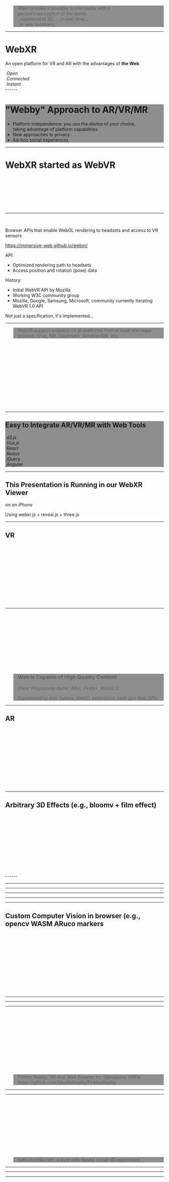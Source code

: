 <!-- .slide: data-background-video="resources/videos/shadow-movie4-406p.m4v" -->

<br>
<br>
<br>
<br>
<br>
<br>
<br>
<br>
<br>
<br>
<br>
<blockquote style="background: rgba(32, 32, 32, 0.5);">
    Want to make it possible to mix media with a <br>
    person's perception of the world<br>
    <span class="green">_registered in 3D_</span>
    <span class="green">, _in real-time_</span>,<br>
    <span>_in web browsers_</span>
</blockquote>


------
<!-- .slide: data-background="resources/textures/background-radial.jpeg" -->

# WebXR 

An open platform for VR and AR with the advantages of **the Web**

<div class="captioned-image-row">
  <div>
    <img class="plain" data-src="media/img/web-is-open.png">
    <i>Open</i>
  </div>
  <div>
    <img class="plain" data-src="media/img/web-is-connected.png">
    <i>Connected</i>
  </div>
  <div>
    <img class="plain" data-src="media/img/web-is-instant.png">
    <i>Instant</i>
  </div>
</div>
------

<!-- .slide: data-background="resources/textures/home-HoloLens-crop.jpg" -->

<div style="background: rgba(32, 32, 32, 0.5);">

<h1>"Webby" Approach to AR/VR/MR</h1>

<ul>
<li> Platform independence: you use the device of your choice,<br>taking advantage of platform capabilities</li>
<li> New approaches to privacy</li>
<li> Ad-hoc social experiences</li>
</ul>
</div>

------
<!-- .slide: data-background="resources/textures/background-radial.jpeg" -->

# WebXR started as WebVR

<div class="image-row">
  <div><img class="plain" data-src="media/img/google-cardboard.png"></div>
  <div><img class="plain" data-src="media/img/google-daydream.png"></div>
  <div><img class="plain" data-src="media/img/samsung-gearvr.png"></div>
</div>

<div class="image-row">
  <div><img class="plain" data-src="media/img/oculus-rift.png"></div>
  <div><img class="plain" data-src="media/img/playstation-vr.png"></div>
  <div><img class="plain" data-src="media/img/htc-vive.png"></div>
</div>


------

<!-- .slide: data-background="resources/textures/background-radial.jpeg" -->

<img class="plain" class="stretch" data-src="media/img/webvr.png">

Browser APIs that enable WebGL rendering to headsets and access to VR
sensors

https://immersive-web.github.io/webvr/

<!-- NOTES -->
API:
- Optimized rendering path to headsets
- Access position and rotation (pose) data

History:
- Initial WebVR API by Mozilla
- Working W3C community group
- Mozilla, Google, Samsung, Microsoft, community currently iterating WebVR 1.0 API

Not just a specification, it's implemented...


------
<!-- .slide: data-background="resources/textures/caniuse.png" data-background-size="contain" data-background-repeat="no-repeat" -->
<blockquote style="background: rgba(32, 32, 32, 0.5);">
WebVR support available on all platforms from at least one major browser (Vive, Rift, Daydream, WindowsMR, etc)
</blockquote>

<br>
<br>
<br>
<br>
<br>
<br>

<br>
<br>
<br>
<br>
<br>
<br>

------

<!-- .slide: data-background="media/img/aframe.jpg" -->
<div style="background: rgba(32, 32, 32, 0.5);">
    <h2>Easy to Integrate AR/VR/MR
     with Web Tools</h1>

  <div class="captioned-image-row">
    <div>
      <img class="plain" data-src="media/img/d3.png">
      <i>d3.js</i>
    </div>
    <div>
      <img class="plain" data-src="media/img/vue.png">
      <i>Vue.js</i>
    </div>
    <div>
      <img class="plain" data-src="media/img/react.png">
      <i>React</i>
    </div>
    <div>
      <img class="plain" data-src="media/img/redux.png">
      <i>Redux</i>
    </div>
    <div>
      <img class="plain" data-src="media/img/jquery.png">
      <i>jQuery</i>
    </div>
    <div>
      <img class="plain" data-src="media/img/angular.png">
      <i>Angular</i>
    </div>
  </div>
</div>

<!-- .slide: data-background="media/img/scene-collage.jpg" -->

------
<!-- .slide: data-state="xrslide vrslide" -->

## This Presentation is Running in our WebXR Viewer</h2>
<p><em>on an iPhone</em></p>
<p>Using webxr.js + reveal.js + three.js</p>


------
<!-- .slide: data-state="xrslide vrslide boombox" style="text-align: left; top: 0px;" -->

<h2>VR</h2>
<br>
<br>
<br>
<br>
<br>
<br>
<br>
<br>
<br>
<br>
<br>


------
<!-- .slide: data-background-video="resources/videos/playcanvas-scene-720p.mp4" -->
<br>
<br>
<br>
<br>
<br>
<br>
<br>
<br>
<br>
<br>
<blockquote style="background: rgba(32, 32, 32, 0.5);">
<h3>Web is Capable of High Quality Content</h3>
<em>(here: Playcanvas demo, iMac, Firefox, WebGL2)</em>
<p><em>Experimenting with Vulcan, WebGL extensions, next-gen Web GPU</em></p> 
</blockquote>

------

<!-- .slide: data-state="xrslide arslide boombox" style="text-align: left;" -->

<h2>AR</h2>
<br>
<br>
<br>
<br>
<br>
<br>
<br>
<br>
<br>
<br>
<br>

------
<!-- .slide: data-state="xrslide arslide 3deffects boombox" style="text-align: left;" -->

<h2>Arbitrary 3D Effects (e.g., bloomv + film effect)</h2>
<br>
<br>
<br>
<br>
<br>
<br>
<br>
<br>
<br>
<br>
<br>
------
<!-- .slide: data-background="resources/textures/webxr-landscape-1.png" data-background-size="contain" data-background-color="white" data-background-repeat="no-repeat" -->

------
<!-- .slide: data-background-video="resources/videos/native-sensing-xr.m4v" -->
------

<!-- .slide: data-background="resources/textures/webxr-landscape-2.png" data-background-size="contain" data-background-color="white"  data-background-repeat="no-repeat" -->
------

<!-- .slide: data-background="resources/textures/webxr-landscape-3.png" data-background-size="contain" data-background-color="white"  data-background-repeat="no-repeat" -->

------

<!-- .slide: data-background="resources/textures/webxr-landscape-4.png" data-background-size="contain" data-background-color="white"  data-background-repeat="no-repeat" -->


------
<!-- .slide: data-state="xrslide arslide 3deffects computerVision" style="text-align: left;" -->

<h2>Custom Computer Vision in browser (e.g., opencv WASM ARuco markers</h2>
<br>
<br>
<br>
<br>
<br>
<br>
<br>
<br>
<br>
<br>
<br>

------

<!-- .slide: data-background="resources/textures/webxr-landscape-5.png" data-background-size="contain" data-background-color="white"  data-background-repeat="no-repeat" -->

------

<!-- .slide: data-background="resources/textures/hubs-Design-Overview.png" -->

------
<!-- .slide: data-background-video="resources/videos/FirefoxRealityPreview.mp4" data-background-size="contain" data-background-repeat="no-repeat" -->

<br>
<br>
<br>
<br>
<br>
<br>
<br>
<br>
<br>
<br>
<br>
<blockquote style="background: rgba(32, 32, 32, 0.5);">
    Firefox Reality: XR-first Web Browser for Standalone HMDs<br>
    https://github.com/MozillaReality/FirefoxReality
</blockquote>


------

<!-- .slide: data-background="resources/textures/webxr-landscape-6.png" data-background-size="contain" data-background-color="white"  data-background-repeat="no-repeat" -->

------

<!-- .slide: data-background="resources/textures/Hubs-3-3.gif" -->

<br>
<br>
<br>
<br>
<br>
<br>
<br>
<br>
<br>
<br>
<blockquote style="background: rgba(32, 32, 32, 0.5);">
    hubs.mozilla.com, a pure web-based social XR experiment
</blockquote>

------
<!-- .slide: data-background-video="resources/videos/ar-vr-social-gods-eye.mp4" data-background-size="contain" data-background-repeat="no-repeat" -->

------

<!-- .slide: data-background="resources/textures/webxr-landscape-7.png" data-background-size="contain" data-background-color="white"  data-background-repeat="no-repeat" -->
------

<!-- .slide: data-background="resources/textures/Trevor-Display_Modes_and_Control_Types.png" data-background-size="contain" data-background-color="white"  data-background-repeat="no-repeat" -->

<br>
<br>
<br>
<br>
<br>
<br>
<br>
<br>
<br>
<br>
<blockquote style="background: rgba(32, 32, 32, 0.5);">
https://trevor.smith.name/publish/exformation/10080/
</blockquote>


------

<!-- .slide: data-background="resources/textures/background-radial.jpeg" -->

<img src="resources/textures/trevor-tweets-xr-probs-1.png" width="600">
<img src="resources/textures/trevor-tweets-xr-probs-2.png" width="600">

<em><a href="https://twitter.com/TrevorFSmith/status/1000805428773634049">https://twitter.com/TrevorFSmith/status/1000805428773634049</a></em>

------

<!-- .slide: data-background="resources/textures/mozilla-store-xr.gif" -->

<br>
<br>
<br>
<br>
<br>
<blockquote style="background: rgba(32, 32, 32, 0.5);">
    <h3>Building Responsive XR Apps Will be a Major Challenge for Web-based AR/VR</h3>
</blockquote>



------
<!-- .slide: data-background-video="resources/videos/servo-page-3d.mp4" -->
<br>
<br>
<br>
<br>
<br>
<br>
<br>
<br>
<br>
<br>
<blockquote style="background: rgba(32, 32, 32, 0.5);">
<h3>More Experimentation needed for other XR capabilities</h3>
<em>2D DOM content in 3D, mixed 2D/3D apps</em>
<p><em>multiple web apps at once, new DOM elements, ...</em></p>
</blockquote>
